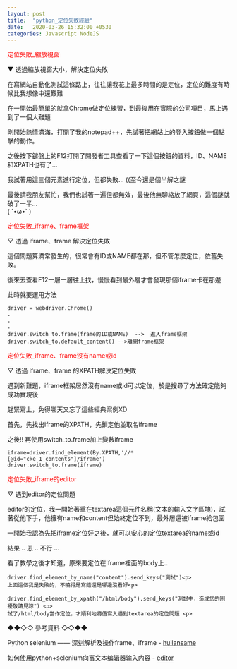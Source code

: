 ```yaml
---
layout: post
title:  "python_定位失敗經驗"
date:   2020-03-26 15:32:00 +0530
categories: Javascript NodeJS
---
```


<font color="#FF0000">定位失敗_縮放視窗</font>

▼ 透過縮放視窗大小，解決定位失敗<p>


在寫網站自動化測試這條路上，往往讓我花上最多時間的是定位，定位的難度有時候比我想像中還艱難<p>
在一開始最簡單的就拿Chrome做定位練習，到最後用在實際的公司項目，馬上遇到了一個大難題<p>

剛開始熱情滿滿，打開了我的notepad++，先試著把網站上的登入按鈕做一個點擊的動作。<p>

之後按下鍵盤上的F12打開了開發者工具查看了一下這個按鈕的資料，ID、NAME和XPATH也有了... <p>

我試著用這三個元素進行定位，但都失敗… ((至今還是個半解之謎 <p>

最後請我朋友幫忙，我們也試著一遍但都無效，最後他無聊縮放了網頁，這個謎就破了一半...<br>
( ´•ω•` )   <p><p><p><p>      

<p>
<font color="#FF0000">定位失敗_iframe、frame框架</font>


▽ 透過 iframe、frame 解決定位失敗<p>

這個問題算滿常發生的，很常會有ID或NAME都在那，但不管怎麼定位，依舊失敗。<p>

後來去查看F12一層一層往上找，慢慢看到最外層才會發現那個iframe卡在那邊<p>

此時就要運用方法


```
driver = webdriver.Chrome()
.
.
.
driver.switch_to.frame(frame的ID或NAME)  -->  進入frame框架
driver.switch_to.default_content() -->離開frame框架
```

<p>
<font color="#FF0000">定位失敗_iframe、frame沒有name或id</font>

▽ 透過 iframe、frame 的XPATH解決定位失敗<p>

遇到新難題，iframe框架居然沒有name或id可以定位，於是搜尋了方法確定能夠成功實現後<p>
趕緊寫上，免得哪天又忘了這些經典案例XD <p>

首先，先找出iframe的XPATH，先鎖定他並取名iframe <p>
之後!! 再使用switch_to.frame加上變數iframe <p>

```
iframe=driver.find_element(By.XPATH,'//*[@id="cke_1_contents"]/iframe')
driver.switch_to.frame(iframe)
```

<p>
<font color="#FF0000">定位失敗_iframe的editor</font>


▽ 遇到editor的定位問題<p>


editor的定位，我一開始著重在textarea這個元件名稱(文本的輸入文字區塊)，試著從他下手，他擁有name和content但始終定位不到，最外層還被iframe給包圍<p>
一開始我認為先把iframe定位好之後，就可以安心的定位textarea的name或id <p>
結果 .. 恩 .. 不行 ...  <p>
看了教學之後才知道，原來要定位在iframe裡面的body上..<p>

```
driver.find_element_by_name("content").send_keys("測試")<p>
上面這個我是失敗的，不曉得是寫錯還是哪邊沒看好<p>

driver.find_element_by_xpath("/html/body").send_keys("測試中，造成您的困擾敬請見諒") <p>
試了/html/body當作定位，才順利地將值寫入遇到textarea的定位問題 <p>
```




<p><p><p><p><p><p>
◆◆◇◇ 參考資料 ◇◇◆◆


Python selenium —— 深刻解析及操作frame、iframe - [huilansame] <p>
如何使用python+selenium向富文本编辑器输入内容 - [editor] <p>


[huilansame]: https://huilansame.github.io/huilansame.github.io/archivers/switch-to-frame
[editor]:https://blog.csdn.net/ever_mwumli/article/details/77945844?depth_1-utm_source=distribute.pc_relevant.none-task&utm_source=distribute.pc_relevant.none-task

